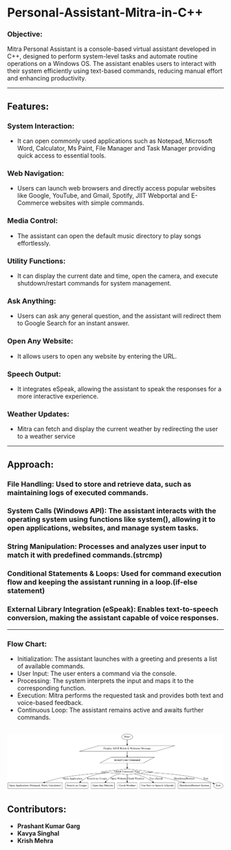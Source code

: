 # Personal-Assistant-Mitra-in-C++

### Objective:
Mitra Personal Assistant is a console-based virtual assistant developed in C++, designed to perform system-level tasks and automate routine operations on a Windows OS. The assistant enables users to interact with their system efficiently using text-based commands, reducing manual effort and enhancing productivity.

---

## Features:

### **System Interaction:**
- It can open commonly used applications such as Notepad, Microsoft Word, Calculator, Ms Paint, File Manager and Task Manager providing quick access to essential tools.
### Web Navigation: 
- Users can launch web browsers and directly access popular websites like Google, YouTube, and Gmail, Spotify, JIIT Webportal and E-Commerce websites with simple commands.
### Media Control: 
- The assistant can open the default music directory to play songs effortlessly.
### Utility Functions:
- It can display the current date and time, open the camera, and execute shutdown/restart commands for system management.
### Ask Anything:
- Users can ask any general question, and the assistant will redirect them to Google Search for an instant answer.
### Open Any Website:
- It allows users to open any website by entering the URL.
### Speech Output:
- It integrates eSpeak, allowing the assistant to speak the responses for a more interactive experience.
### Weather Updates:
- Mitra can fetch and display the current weather by redirecting the user to a weather service


---

## Approach:
### **File Handling:** Used to store and retrieve data, such as maintaining logs of executed commands.
### System Calls (Windows API): The assistant interacts with the operating system using functions like system(), allowing it to open applications, websites, and manage system tasks.
### String Manipulation: Processes and analyzes user input to match it with predefined commands.(strcmp)
### Conditional Statements & Loops: Used for command execution flow and keeping the assistant running in a loop.(if-else statement)
### External Library Integration (eSpeak): Enables text-to-speech conversion, making the assistant capable of voice responses.

---
### Flow Chart:
- Initialization: The assistant launches with a greeting and presents a list of available commands.
- User Input: The user enters a command via the console.
- Processing: The system interprets the input and maps it to the corresponding function.
- Execution: Mitra performs the requested task and provides both text and voice-based feedback.
- Continuous Loop: The assistant remains active and awaits further commands.

![SVG Image](./Flow-chart.svg)
---

## Contributors:
- **Prashant Kumar Garg**
- **Kavya Singhal**
- **Krish Mehra**
